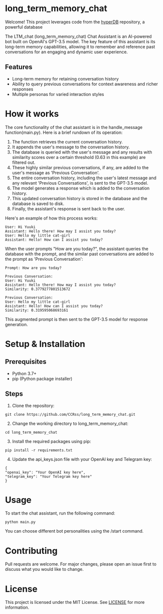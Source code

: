 # long_term_memory_chat
Welcome! This project leverages code from the [hyperDB](https://github.com/jdagdelen/hyperDB) repository, a powerful database

The LTM_chat (long_term_memory_chat) Chat Assistant is an AI-powered bot built on OpenAI's GPT-3.5 model. The key feature of this assistant is its long-term memory capabilities, allowing it to remember and reference past conversations for an engaging and dynamic user experience.

## Features
- Long-term memory for retaining conversation history
- Ability to query previous conversations for context awareness and richer responses
- Multiple personas for varied interaction styles

  
# How it works
The core functionality of the chat assistant is in the handle_message function(main.py). 
Here is a brief rundown of its operation:
1. The function retrieves the current conversation history.
2. It appends the user's message to the conversation history.
3. The database is queried with the user's message and any results with similarity scores over a certain threshold (0.63 in this example) are filtered out.
4. These highly similar previous conversations, if any, are added to the user's message as 'Previous Conversation'.
5. The entire conversation history, including the user's latest message and any relevant 'Previous Conversations', is sent to the GPT-3.5 model.
6. The model generates a response which is added to the conversation history.
7. This updated conversation history is stored in the database and the database is saved to disk.
8. Finally, the assistant's response is sent back to the user.

Here's an example of how this process works:
```
User: Hi Yuuki
Assistant: Hello there! How may I assist you today?
User: Hello my little cat-girl
Assistant: Hello! How can I assist you today?
```
When the user prompts "How are you today?", the assistant queries the database with the prompt, and the similar past conversations are added to the prompt as 'Previous Conversation':
```
Prompt: How are you today?

Previous Conversation:
User: Hi Yuuki
Assistant: Hello there! How may I assist you today?
Similarity: 0.3779277801513672

Previous Conversation:
User: Hello my little cat-girl
Assistant: Hello! How can I assist you today?
Similarity: 0.319595068693161
```
This augmented prompt is then sent to the GPT-3.5 model for response generation.


# Setup & Installation
## Prerequisites
- Python 3.7+
- pip (Python package installer)

  
## Steps
1. Clone the repository:
```
git clone https://github.com/CCRss/long_term_memory_chat.git
```
2. Change the working directory to long_term_memory_chat:
```
cd long_term_memory_chat
```
3. Install the required packages using pip:
```
pip install -r requirements.txt
```
4. Update the api_keys.json file with your OpenAI key and Telegram key:
```
{
"openai_key": "Your OpenAI key here", 
"telegram_key": "Your Telegram key here"
}
```


# Usage
To start the chat assistant, run the following command:
```
python main.py
```
You can choose different bot personalities using the /start command.


# Contributing
Pull requests are welcome. For major changes, please open an issue first to discuss what you would like to change.


# License
This project is licensed under the MIT License. See [LICENSE](LICENSE) for more information.
